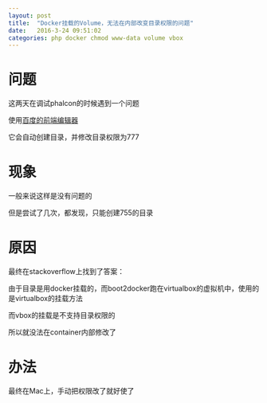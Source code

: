 ```yaml
---
layout: post
title:  "Docker挂载的Volume，无法在内部改变目录权限的问题"
date:   2016-3-24 09:51:02
categories: php docker chmod www-data volume vbox
---
```


# 问题

这两天在调试phalcon的时候遇到一个问题

使用[百度的前端编辑器](http://ueditor.baidu.com/)

它会自动创建目录，并修改目录权限为777

# 现象

一般来说这样是没有问题的

但是尝试了几次，都发现，只能创建755的目录

# 原因

最终在stackoverflow上找到了答案：

由于目录是用docker挂载的，而boot2docker跑在virtualbox的虚拟机中，使用的是virtualbox的挂载方法

而vbox的挂载是不支持目录权限的

所以就没法在container内部修改了

# 办法

最终在Mac上，手动把权限改了就好使了
